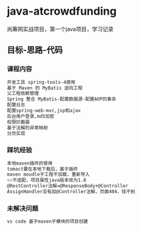 # java-atcrowdfunding
尚筹网实战项目，第一个java项目，学习记录

## 目标-思路-代码
### 课程内容
```bash
开发工具 spring-tools-4使用
基于 Maven 的 MyBatis 逆向工程
父工程依赖管理
Spring 整合 MyBatis-配置数据源-配置AOP的事务
配置日志
配置spring-web-mvc,jsp和ajax
后台用户登录,md5加密
权限拦截器
基于注解的异常映射
分页实现
```
### 踩坑经验
```bash
本地maven插件的使用
tomact要在本地下载后，基于插件
maven moudle子工程不加载，重新导入
<>不适配，项目属性java版本改为1.8
@RestController注解=@ResponseBody+@Controller
AssignHandler没有加@Controller注解，页面404，找不到
```

### 未解决问题
```bash
vs code 基于maven子模块的项目创建
```
